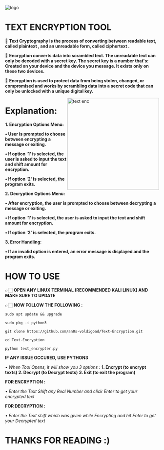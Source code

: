 ![logo](https://i.postimg.cc/bYx1Kw8D/IMG-20240909-151206.jpg)

# TEXT ENCRYPTION TOOL

🔹 **Text Cryptography is the process of converting between readable text, called plaintext , and an unreadable form, called ciphertext .**

🔹 **Encryption converts data into scrambled text. The unreadable text can only be decoded with a secret key. The secret key is a number that's: Created on your device and the device you message. It exists only on these two devices.**

🔹 **Encryption is used to protect data from being stolen, changed, or compromised and works by scrambling data into a secret code that can only be unlocked with a unique digital key.**

<img align = "right" alt="text enc" width="300" src="https://gifdb.com/images/high/hacker-screen-man-typing-coding-s2mdww9dnueglfbr.webp">



# Explanation:

**1. Encryption Options Menu:**

**• User is prompted to choose
between encrypting a message or
exiting.**

**• If option '1' is selected, the user is
asked to input the text and shift
amount for encryption.**

**• If option '2' is selected, the program
exits.**

**2. Decryption Options Menu:**

**• After encryption, the user is
prompted to choose between
decrypting a message or exiting.**

**• If option '1' is selected, the user is
asked to input the text and shift amount for encryption.**

**• If option '2' is selected, the program exits.**

**3. Error Handling:**

**• If an invalid option is entered, an
error message is displayed and the
program exits.**


# HOW TO USE

👉🏻 **OPEN ANY LINUX TERMINAL (RECOMMENDED KALI LINUX) AND MAKE SURE TO UPDATE**

👉🏻 **NOW FOLLOW THE FOLLOWING :**

```
sudo apt update && upgrade
```

```
sudo pkg -i python3
```

```
git clone https://github.com/an0s-voldigoad/Text-Encryption.git
```

```
cd Text-Encryption
```

```
python text_encrypter.py
```

**IF ANY ISSUE OCCURED, USE PYTHON3**


*• When Tool Opens, it will show you 3 options :*
**1. Encrypt (to encrypt texts)**
**2. Decrypt (to Decrypt texts)**
**3. Exit (to exit the program)**

**FOR ENCRYPTION :**

*• Enter the Text Shift any Real Number and click Enter to get your encrypted text*

**FOR DECRYPTION :**

*• Enter the Text shift which was given while Encrypting and hit Enter to get your Decrypted text*


# THANKS FOR READING :)
